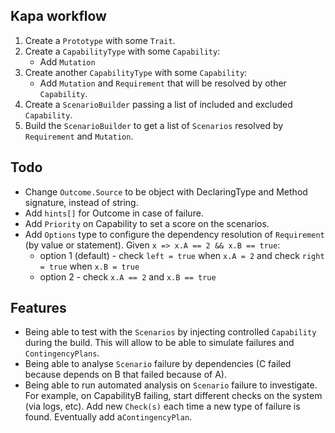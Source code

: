 ## Kapa workflow
1. Create a `Prototype` with some `Trait`.
1. Create a `CapabilityType` with some `Capability`:
    - Add `Mutation`
1. Create another `CapabilityType` with some `Capability`:
    - Add `Mutation` and `Requirement` that will be resolved by other `Capability`.
1. Create a `ScenarioBuilder` passing a list of included and excluded `Capability`.
1. Build the `ScenarioBuilder` to get a list of `Scenarios` 
   resolved by `Requirement` and `Mutation`.


## Todo

- Change `Outcome.Source` to be object with DeclaringType and Method signature, instead of string.
- Add `hints[]` for Outcome in case of failure.
- Add `Priority` on Capability to set a score on the scenarios.
- Add `Options` type to configure the dependency resolution of `Requirement` (by value or statement).
  Given `x => x.A == 2 && x.B == true`:
  * option 1 (default) - check `left = true` when `x.A = 2` and check `right = true` when `x.B = true`
  * option 2 - check `x.A == 2` and `x.B == true`


## Features

- Being able to test with the `Scenarios` by injecting controlled `Capability` during the build.
  This will allow to be able to simulate failures and `ContingencyPlans`.
- Being able to analyse `Scenario` failure by dependencies 
  (C failed because depends on B that failed because of A).
- Being able to run automated analysis on `Scenario` failure to investigate.
  For example, on CapabilityB failing, start different checks on the system (via logs, etc).
  Add new `Check(s)` each time a new type of failure is found. Eventually add a`ContingencyPlan`.